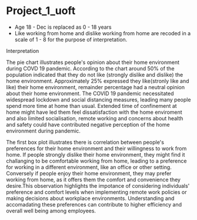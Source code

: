 # Project_1_uoft
* Age 18 - Dec is replaced as 0 - 18 years
* Like working from home and dislike working from home are recoded in a scale of 1 - 8 for the purpose of interpretation.

Interpretation 

The pie chart illustrates people's opinion about their home environment during COVD 19 pandemic. According to the chart around 50% of the population indicated that they do not like (strongly dislike and dislike) the home environment. Approximately 25% expressed they like(stronly like and like) their home environment, remainder percentage had a neutral opinion about their home environment. The COVID 19 pandemic necessitated widespread lockdown and social distancing measures, leading many people spend more time at home than usual. Extended time of confinement at home might have led them feel dissatisfaction with the home enviroment and also  limited socialisation, remote working  and concerns about health and safety could have contributed negative perception of the home environment during pandemic.

The first box plot illustrates there is correlation between people's preferences for their home environment and their willingness to work from home. If people strongly dislike their home environment, they might find it challanging to be comfortable working from home, leading to a preference for working in a different environment, like an office or other setting. Conversely if people enjoy their home environment, they may prefer working from home, as it offers them the comfort and convenience they desire.This observation highlights the impotance of considering individuals' preference and comfort levels when implementing remote work policies or making decisions about workplace environments. Understanding and accomadating these preferences can contribute to higher efficiency and overall well being among employees.   
